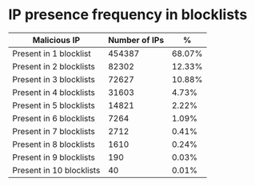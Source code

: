# IP presence frequency in blocklists
| Malicious IP | Number of IPs | % |
|----|----|----|
| Present in 1 blocklist | 454387 | 68.07% |
| Present in 2 blocklists | 82302 | 12.33% |
| Present in 3 blocklists | 72627 | 10.88% |
| Present in 4 blocklists | 31603 | 4.73% |
| Present in 5 blocklists | 14821 | 2.22% |
| Present in 6 blocklists | 7264 | 1.09% |
| Present in 7 blocklists | 2712 | 0.41% |
| Present in 8 blocklists | 1610 | 0.24% |
| Present in 9 blocklists | 190 | 0.03% |
| Present in 10 blocklists | 40 | 0.01% |

